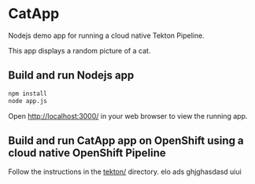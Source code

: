 # CatApp

Nodejs demo app for running a cloud native Tekton Pipeline.

This app displays a random picture of a cat.

## Build and run Nodejs app

```bash
npm install
node app.js
```

Open [http://localhost:3000/](http://localhost:3000/) in your web browser to
view the running app.

## Build and run CatApp app on OpenShift using a cloud native OpenShift Pipeline

Follow the instructions in the [tekton/](tekton/README.md) directory.
elo
ads
ghjghasdasd
uiui

